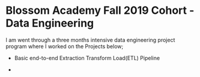 <h1>Blossom Academy Fall 2019 Cohort - Data Engineering</h1>


I am went through a three months intensive data engineering project program where I worked on the Projects below;

- Basic end-to-end Extraction Transform Load(ETL) Pipeline

- 
